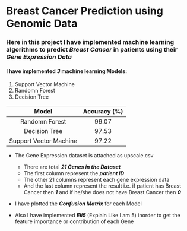 # Breast Cancer Prediction using Genomic Data #

### Here in this project I have implemented machine learning algorithms to predict _Breast Cancer_ in patients using their ___Gene Expression Data___ ###

#### I have implemented ___3___ machine learning Models: ####
 1. Support Vector Machine
 2. Randomn Forest
 3. Decision Tree

  Model                   | Accuracy (%)
  :---------------------: | :-----------:
  Randomn Forest          | 99.07
  Decision Tree           | 97.53
  Support Vector Machine  | 97.22

* The Gene Expression dataset is attached as upscale.csv
  * There are total ___21 Genes in the Dataset___
  * The first column represent the ___patient ID___
  * The other 21 columns represent each gene expression data
  * And the last column represent the result i.e. if patient has Breast Cancer then ___1___ and if he/she does not have Breast Cancer then ___0___ 

* I have plotted the ___Confusion Matrix___ for each Model
* Also I have implemented ___Eli5___ (Explain Like I am 5) inorder to get the feature importance or contribution of each Gene
